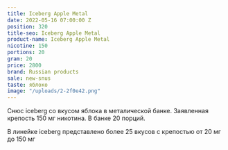 ```yaml
---
title: Iceberg Apple Metal
date: 2022-05-16 07:00:00 Z
position: 320
title-seo: Iceberg Apple Metal
product-name: Iceberg Apple Metal
nicotine: 150
portions: 20
gram: 20
price: 2800
brand: Russian products
sale: new-snus
taste: яблоко
image: "/uploads/2-2f0e42.png"
---
```


Снюс iceberg со вкусом яблока в металической банке. Заявленная крепость 150 мг никотина. В банке 20 порций. 

В линейке iceberg представлено более 25 вкусов с крепостью от 20 мг до 150 мг

